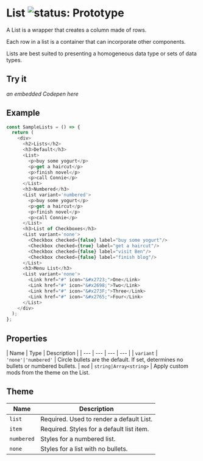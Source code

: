 # List ![status: Prototype](https://img.shields.io/badge/status-prototype-orange.svg)

A List is a wrapper that creates a column made of rows.

Each row in a list is a container that can incorporate other components.

Lists are best suited to presenting a homogeneous data type or sets of data types.

## Try it
_an embedded Codepen here_

## Example

```javascript
const SampleLists = () => {
  return (
    <div>
      <h2>Lists</h2>
      <h3>Default</h3>
      <List>
        <p>buy some yogurt</p>
        <p>get a haircut</p>
        <p>finish novel</p>
        <p>call Connie</p>
      </List>
      <h3>Numbered</h3>
      <List variant='numbered'>
        <p>buy some yogurt</p>
        <p>get a haircut</p>
        <p>finish novel</p>
        <p>call Connie</p>
      </List>
      <h3>List of Checkboxes</h3>
      <List variant='none'>
        <Checkbox checked={false} label="buy some yogurt"/>
        <Checkbox checked={true} label="get a haircut"/>
        <Checkbox checked={false} label="visit Ben"/>
        <Checkbox checked={false} label="finish blog"/>
      </List>
      <h3>Menu List</h3>
      <List variant='none'>
        <Link href="#" icon="&#x2723;">One</Link>
        <Link href="#" icon="&#x2698;">Two</Link>
        <Link href="#" icon="&#x273F;">Three</Link>
        <Link href="#" icon="&#x2765;">Four</Link>
      </List>
    </div>
  );
};
```

## Properties

| Name | Type | Description |
| --- | --- | --- | --- |
| `variant` | <code>'none'&#124;'numbered'</code> | Circle bullets are the default. If set, determines no bullets or numbered bullets.
| `mod` | `string|Array<string>` | Apply custom mods from the theme on the List.

## Theme

| Name | Description |
| ---  | ----------- |
| `list` | Required. Used to render a default List. |
| `item` | Required. Styles for a default list item. |
| `numbered` | Styles for a numbered list. |
| `none` | Styles for a list with no bullets. |
